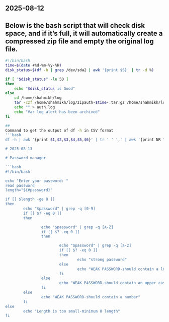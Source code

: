 ## 2025-08-12

## Below is the bash script that will check disk space, and if it’s full, it will automatically create a compressed zip file and empty the original log file.

```bash
#!/bin/bash
time=$(date +%d-%m-%y-%H)
disk_status=$(df -h | grep /dev/sda2 | awk '{print $5}' | tr -d %)

if [ "$disk_status" -le 50 ]
then
    echo "$disk_status is Good"
else
    cd /home/shahmikh/log
    tar -czf /home/shahmikh/log/zipauth-$time-.tar.gz /home/shahmikh/log/auth.log
    echo "" > auth.log
    echo "Var log alert has been archived"
fi

##
Command to get the output of df -h in CSV format
'''bash
df -h | awk '{print $1,$2,$3,$4,$5,$6}' | tr ' ' ',' | awk '{print NR ","$0}'

# 2025-08-13

# Password manager

```bash
#!/bin/bash

echo "Enter your password: "
read password
length="${#password}"

if [[ $length -ge 8 ]]
then
        echo "$password" | grep -q [0-9]
        if [[ $? -eq 0 ]]
        then

                echo "$password" | grep -q [A-Z]
                if [[ $? -eq 0 ]]
                then

                        echo "$password" | grep -q [a-z]
                        if [[ $? -eq 0 ]]
                        then
                                echo "strong password"
                        else
                                echo "WEAK PASSWORD-should contain a lower case letter"
                        fi
                else
                        echo "WEAK PASSWORD-should contain an upper case letter"
                fi
        else
                echo "WEAK PASSWORD-should contain a number"
        fi
else
        echo "Length is too small-minimum 8 length"
fi

